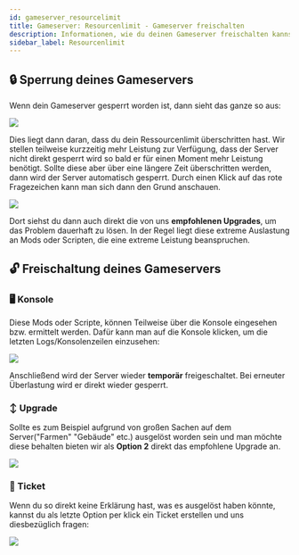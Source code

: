 ```yaml
---
id: gameserver_resourcelimit
title: Gameserver: Resourcenlimit - Gameserver freischalten
description: Informationen, wie du deinen Gameserver freischalten kannst, wenn er durch Überschreitung des Resourcenlimits gesperrt wurde - ZAP-Hosting.com Dokumentationen
sidebar_label: Resourcenlimit
---
```


## 🔒 Sperrung deines Gameservers

Wenn dein Gameserver gesperrt worden ist, dann sieht das ganze so aus: 

![](https://screensaver01.zap-hosting.com/index.php/s/7iDNip26cL6FDEg/preview)

Dies liegt dann daran, dass du dein Ressourcenlimit überschritten hast. Wir stellen teilweise kurzzeitig mehr Leistung zur Verfügung, dass der Server nicht direkt gesperrt wird so bald er für einen Moment mehr Leistung benötigt. Sollte diese aber über eine längere Zeit überschritten werden, dann wird der Server automatisch gesperrt. Durch einen Klick auf das rote Fragezeichen kann man sich dann den Grund anschauen.

![](https://screensaver01.zap-hosting.com/index.php/s/bPbLPzRJBCXS2gc/preview)

Dort siehst du dann auch direkt die von uns **empfohlenen Upgrades**, um das Problem dauerhaft zu lösen. In der Regel liegt diese extreme Auslastung an Mods oder Scripten, die eine extreme Leistung beanspruchen. 

## 🔓 Freischaltung deines Gameservers

### 🖥️ Konsole
Diese Mods oder Scripte, können Teilweise über die Konsole eingesehen bzw. ermittelt werden. Dafür kann man auf die Konsole klicken, um die letzten Logs/Konsolenzeilen einzusehen:

![](https://screensaver01.zap-hosting.com/index.php/s/9dPWbL673H2sqs5/preview)

Anschließend wird der Server wieder **temporär** freigeschaltet. Bei erneuter Überlastung wird er direkt wieder gesperrt.

### ↕️ Upgrade
Sollte es zum Beispiel aufgrund von großen Sachen auf dem Server("Farmen" "Gebäude" etc.) ausgelöst worden sein und man möchte diese behalten bieten wir als **Option 2** direkt das empfohlene Upgrade an.

![](https://screensaver01.zap-hosting.com/index.php/s/mroYNtsmy7r7xSW/preview)


### 🎫 Ticket

Wenn du so direkt keine Erklärung hast, was es ausgelöst haben könnte, kannst du als letzte Option per klick ein Ticket erstellen und uns diesbezüglich fragen:

![](https://screensaver01.zap-hosting.com/index.php/s/CQG29qSQFmwZzM4/preview)



